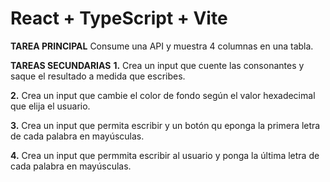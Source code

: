# React + TypeScript + Vite

**TAREA PRINCIPAL**
Consume una API y muestra 4 columnas en una tabla.

**TAREAS SECUNDARIAS**
**1.** Crea un input que cuente las consonantes y saque el resultado a medida que escribes.

**2.** Crea un input que cambie el color de fondo según el valor hexadecimal que elija el usuario.

**3.** Crea un input que permita escribir y un botón qu eponga la primera letra de cada palabra en mayúsculas.

**4.** Crea un input que permmita escribir al usuario y ponga la última letra de cada palabra en mayúsculas.